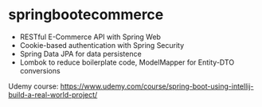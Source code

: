 # springbootecommerce

- RESTful E-Commerce API with Spring Web
- Cookie-based authentication with Spring Security
- Spring Data JPA for data persistence
- Lombok to reduce boilerplate code, ModelMapper for Entity-DTO conversions

Udemy course: https://www.udemy.com/course/spring-boot-using-intellij-build-a-real-world-project/

